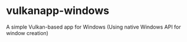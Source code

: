 # vulkanapp-windows
A simple Vulkan-based app for Windows (Using native Windows API for window creation)
